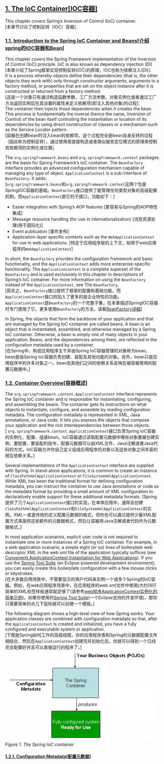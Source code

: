 ## [1. The IoC Container[IOC容器]](https://docs.spring.io/spring/docs/5.2.1.RELEASE/spring-framework-reference/core.html)
This chapter covers Spring’s Inversion of Control (IoC) container.  
[本章节讨论了控制反转（IOC）容器].  
### [1.1. Introduction to the Spring IoC Container and Beans[介绍spring的IOC容器和Bean]](https://docs.spring.io/spring/docs/5.2.1.RELEASE/spring-framework-reference/core.html#beans-introduction)
This chapter covers the Spring Framework implementation of the Inversion of Control (IoC) principle. IoC is also known as dependency injection (DI)  
[本章介绍了Spring框架实现控制反转(IOC)的原理，IOC也称为依赖注入(DI)].  
It is a process whereby objects define their dependencies (that is, the other objects they work with) only through constructor arguments, arguments to a factory method, or properties that are set on the object instance after it is constructed or returned from a factory method.  
[这是一个对象只有通过构造函数参数、工厂方法参数、对象实例化或者通过工厂方法返回实例后在其设置的属性来定义依赖项(即注入其他对象)的过程].  
The container then injects those dependencies when it creates the bean. This process is fundamentally the inverse (hence the name, Inversion of Control) of the bean itself controlling the instantiation or location of its dependencies by using direct construction of classes or a mechanism such as the Service Locator pattern.  
[容器在创建bean时注入bean的依赖项，这个过程完全是bean自身反转的过程（因此称为控制反转），通过使用类直接构造或者类似服务定位模式的原理来控制其依赖项的实例化或位置].  
  
The `org.springframework.beans` and `org.springframework.context` packages are the basis for Spring Framework’s IoC container. The `BeanFactory` interface provides an advanced configuration mechanism capable of managing any type of object. `ApplicationContext` is a sub-interface of `BeanFactory`. It adds:  
[`org.springframework.beans`和`org.springframework.context`这两个包是SpringIOC容器的基础。`BeanFactory`接口提供了能管理任何类型对象的高级配置机制，而`ApplicationContext`是它的子接口，功能如下：]  

- Easier integration with Spring’s AOP features [更容易与Spring的AOP特性集成]  
- Message resource handling (for use in internationalization) [消息资源处理(用于国际化)]
- Event publication [事件发布]
- Application-layer specific contexts such as the `WebApplicationContext` for use in web applications. [特定于应用程序层的上下文，如用于web应用程序的`WebApplicationContext`]  

In short, the `BeanFactory` provides the configuration framework and basic functionality, and the `ApplicationContext` adds more enterprise-specific functionality. The `ApplicationContext` is a complete superset of the `BeanFactory` and is used exclusively in this chapter in descriptions of Spring’s IoC container. For more information on using the `BeanFactory` instead of the `ApplicationContext`, see The `BeanFactory`.  
[简言之，`BeanFactory`接口提供了框架的配置和基础功能，而`ApplicationContext`接口则加入了更多的是企业特性的功能。`ApplicationContext`是`BeanFactory`的一个完整子集，在本章描述SpringIOC容器时专门使用了它。更多使用`BeanFactory`的方法，请看[BeanFactory详细](https://docs.spring.io/spring/docs/5.2.1.RELEASE/spring-framework-reference/core.html#beans-beanfactory)]  
  
In Spring, the objects that form the backbone of your application and that are managed by the Spring IoC container are called beans. A bean is an object that is instantiated, assembled, and otherwise managed by a Spring IoC container. Otherwise, a bean is simply one of many objects in your application. Beans, and the dependencies among them, are reflected in the configuration metadata used by a container.  
[在Spring中，构成应用程序主干并由Spring IoC容器管理的对象称为bean。bean是由Spring Ioc容器负责创建、装配及其他功能的对象。另外，bean只是应用程序中的许多对象之一。bean及其他们之间的依赖关系反映在被容器使用的配置元数据中。]  
  
### [1.2. Container Overview[容器概述]](https://docs.spring.io/spring/docs/5.2.1.RELEASE/spring-framework-reference/core.html#beans-basics)  
The `org.springframework.context.ApplicationContext` interface represents the Spring IoC container and is responsible for instantiating, configuring, and assembling the beans. The container gets its instructions on what objects to instantiate, configure, and assemble by reading configuration metadata. The configuration metadata is represented in XML, Java annotations, or Java code. It lets you express the objects that compose your application and the rich interdependencies between those objects.  
[ `org.springframework.context.ApplicationContext`接口负责Spring IoC容器的实例化、配置、组装bean。IoC容器通过读取配置元数据中哪些对象要被创建实例、要配置、要装配的指令，配置元数据可以由XML文件、Java注解或者Java代码的方式。IoC容器允许你自己定义组成应用程序的对象以及这些对象之间丰富的相互依赖关系。]  
  
Several implementations of the `ApplicationContext` interface are supplied with Spring. In stand-alone applications, it is common to create an instance of `ClassPathXmlApplicationContext` or `FileSystemXmlApplicationContext`. While XML has been the traditional format for defining configuration metadata, you can instruct the container to use Java annotations or code as the metadata format by providing a small amount of XML configuration to declaratively enable support for these additional metadata formats.
[Spring提供了几个`ApplicationContext`接口的实现，在单体应用中，通常会创建`ClassPathXmlApplicationContext`和`FileSystemXmlApplicationContext`的实例。XML一直是传统的定义配置元数据的格式，但你也可以通过提供少量XML配置方式来提供这些额外的元数据格式，然后让容器用Java注解或者代码作为元数据格式。]  
  
In most application scenarios, explicit user code is not required to instantiate one or more instances of a Spring IoC container. For example, in a web application scenario, a simple eight (or so) lines of boilerplate web descriptor XML in the web.xml file of the application typically suffices (see [Convenient ApplicationContext Instantiation for Web Applications](https://docs.spring.io/spring/docs/5.2.1.RELEASE/spring-framework-reference/core.html#context-create)). If you use the [Spring Tool Suite](https://spring.io/tools) (an Eclipse-powered development environment), you can easily create this boilerplate configuration with a few mouse clicks or keystrokes.  
[在大多数应用场景中，不需要显示的用户代码来实例一个或多个Spring的IoC容器。例如，在web应用程序场景中，在应用程序的web.xml文件中使用(大约)8行简单的XML标签样板通常就足够了(请参考[web程序ApplicationContext实例化的简单示例](https://docs.spring.io/spring/docs/5.2.1.RELEASE/spring-framework-reference/core.html#context-create))。如果你使用的[Spring Tool Suite](https://spring.io/tools)(一个Eclipse支持的开发环境)，那你只需要简单的点几下鼠标就可以创建一个模板。]  

The following diagram shows a high-level view of how Spring works. Your application classes are combined with configuration metadata so that, after the `ApplicationContext` is created and initialized, you have a fully configured and executable system or application.  
[下图是Spring如何工作的高级视图，你的应用程序类和Spring的元数据配置文件相结合，然后在`ApplicationContext`创建完并初始化后，你就可以得到一个已经完全配置好并且可以直接运行的程序了。]
![img](https://raw.githubusercontent.com/wirechen/github-readme/master/img/container-magic.png)  
*Figure 1. The Spring IoC container*  

#### [1.2.1. Configuration Metadata[配置元数据]](https://docs.spring.io/spring/docs/5.2.1.RELEASE/spring-framework-reference/core.html#beans-factory-metadata)  
